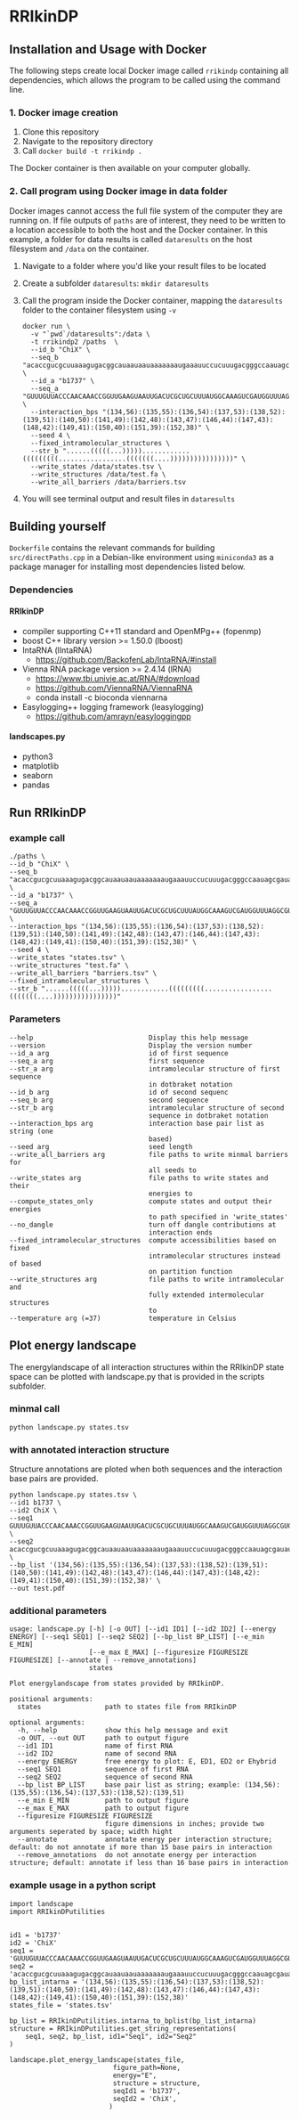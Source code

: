 # RRIkinDP


## Installation and Usage with Docker

The following steps create local Docker image called `rrikindp` containing all dependencies, which allows the program to be called using the command line.

### 1. Docker image creation

1. Clone this repository
2. Navigate to the repository directory
3. Call `docker build -t rrikindp .`

The Docker container is then available on your computer globally.

### 2. Call program using Docker image in data folder

Docker images cannot access the full file system of the computer they are running on. If file outputs of `paths` are of interest, they need to be written to a location accessible to both the host and the Docker container. In this example, a folder for data results is called `dataresults` on the host filesystem and `/data` on the container.

1. Navigate to a folder where you'd like your result files to be located
2. Create a subfolder `dataresults`: `mkdir dataresults`
3. Call the program inside the Docker container, mapping the `dataresults` folder to the container filesystem using `-v`

   ```
   docker run \
     -v "`pwd`/dataresults":/data \
     -t rrikindp2 /paths  \
     --id_b "ChiX" \
     --seq_b "acaccgucgcuuaaagugacggcauaauaauaaaaaaaugaaauuccucuuugacgggccaauagcgauauuggccauuuuuuu" \
     --id_a "b1737" \
     --seq_a "GUUUGUUACCCAACAAACCGGUUGAAGUAAUUGACUCGCUGCUUUAUGGCAAAGUCGAUGGUUUAGGCGUGCUUAAGGCUGCGGUUGCAGCGAUUAAAAAAGCCGCAGCAAAUUAAUUUAUUUUAAAUUUUCCCGUCAAAGAGUUAUUUCAUAAAUCAAUACCGCAAUAUUUAAAUUGCGGUUUUUAAGGGUAUUUUUCUAUGAGUAAUGUUAUUGCAUCGCUUGAAAAGGUACUCCUCCCUUUUGCAGUUAAAAUAGGAAAGCAGCCACACGUUAAUGCAAUCAAAAAUGGCUUUAUUC" \
     --interaction_bps "(134,56):(135,55):(136,54):(137,53):(138,52):(139,51):(140,50):(141,49):(142,48):(143,47):(146,44):(147,43):(148,42):(149,41):(150,40):(151,39):(152,38)" \
     --seed 4 \
     --fixed_intramolecular_structures \
     --str_b "......(((((...)))))............(((((((((.................(((((((....))))))))))))))))" \
     --write_states /data/states.tsv \
     --write_structures /data/test.fa \
     --write_all_barriers /data/barriers.tsv
     ```

4. You will see terminal output and result files in `dataresults`


## Building yourself

`Dockerfile` contains the relevant commands for building `src/directPaths.cpp` in a Debian-like environment using `miniconda3` as a package manager for installing most dependencies listed below.

### Dependencies


#### RRIkinDP
- compiler supporting C++11 standard and OpenMPg++ (fopenmp)
- boost C++ library version >= 1.50.0 (lboost)
- IntaRNA (lIntaRNA)
  - https://github.com/BackofenLab/IntaRNA/#install
- Vienna RNA package version >= 2.4.14 (lRNA)
  - https://www.tbi.univie.ac.at/RNA/#download
  - https://github.com/ViennaRNA/ViennaRNA
  - conda install -c bioconda viennarna
- Easylogging++ logging framework (leasylogging)
  - https://github.com/amrayn/easyloggingpp

#### landscapes.py
- python3
- matplotlib
- seaborn
- pandas



## Run RRIkinDP


### example call

```
./paths \
--id_b "ChiX" \
--seq_b "acaccgucgcuuaaagugacggcauaauaauaaaaaaaugaaauuccucuuugacgggccaauagcgauauuggccauuuuuuu" \
--id_a "b1737" \
--seq_a "GUUUGUUACCCAACAAACCGGUUGAAGUAAUUGACUCGCUGCUUUAUGGCAAAGUCGAUGGUUUAGGCGUGCUUAAGGCUGCGGUUGCAGCGAUUAAAAAAGCCGCAGCAAAUUAAUUUAUUUUAAAUUUUCCCGUCAAAGAGUUAUUUCAUAAAUCAAUACCGCAAUAUUUAAAUUGCGGUUUUUAAGGGUAUUUUUCUAUGAGUAAUGUUAUUGCAUCGCUUGAAAAGGUACUCCUCCCUUUUGCAGUUAAAAUAGGAAAGCAGCCACACGUUAAUGCAAUCAAAAAUGGCUUUAUUC" \
--interaction_bps "(134,56):(135,55):(136,54):(137,53):(138,52):(139,51):(140,50):(141,49):(142,48):(143,47):(146,44):(147,43):(148,42):(149,41):(150,40):(151,39):(152,38)" \
--seed 4 \
--write_states "states.tsv" \
--write_structures "test.fa" \
--write_all_barriers "barriers.tsv" \
--fixed_intramolecular_structures \
--str_b "......(((((...)))))............(((((((((.................(((((((....))))))))))))))))"
```

### Parameters
```
--help                             Display this help message  
--version                          Display the version number  
--id_a arg                         id of first sequence  
--seq_a arg                        first sequence  
--str_a arg                        intramolecular structure of first sequence
                                   in dotbraket notation  
--id_b arg                         id of second sequenc  
--seq_b arg                        second sequence  
--str_b arg                        intramolecular structure of second
                                   sequence in dotbraket notation  
--interaction_bps arg              interaction base pair list as string (one
                                   based)  
--seed arg                         seed length  
--write_all_barriers arg           file paths to write minmal barriers for
                                   all seeds to  
--write_states arg                 file paths to write states and their
                                   energies to  
--compute_states_only              compute states and output their energies
                                   to path specified in 'write_states'  
--no_dangle                        turn off dangle contributions at
                                   interaction ends  
--fixed_intramolecular_structures  compute accessibilities based on fixed
                                   intramolecular structures instead of based
                                   on partition function  
--write_structures arg             file paths to write intramolecular and
                                   fully extended intermolecular structures
                                   to  
--temperature arg (=37)            temperature in Celsius  

```
## Plot energy landscape

The energylandscape of all interaction structures within the RRIkinDP state space can be plotted with landscape.py that is provided in the scripts subfolder.


### minmal call

```
python landscape.py states.tsv
```

### with annotated interaction structure

Structure annotations are ploted when both sequences and the interaction base pairs are provided.

```
python landscape.py states.tsv \
--id1 b1737 \
--id2 ChiX \
--seq1 GUUUGUUACCCAACAAACCGGUUGAAGUAAUUGACUCGCUGCUUUAUGGCAAAGUCGAUGGUUUAGGCGUGCUUAAGGCUGCGGUUGCAGCGAUUAAAAAAGCCGCAGCAAAUUAAUUUAUUUUAAAUUUUCCCGUCAAAGAGUUAUUUCAUAAAUCAAUACCGCAAUAUUUAAAUUGCGGUUUUUAAGGGUAUUUUUCUAUGAGUAAUGUUAUUGCAUCGCUUGAAAAGGUACUCCUCCCUUUUGCAGUUAAAAUAGGAAAGCAGCCACACGUUAAUGCAAUCAAAAAUGGCUUUAUUC \
--seq2 acaccgucgcuuaaagugacggcauaauaauaaaaaaaugaaauuccucuuugacgggccaauagcgauauuggccauuuuuuu \
--bp_list '(134,56):(135,55):(136,54):(137,53):(138,52):(139,51):(140,50):(141,49):(142,48):(143,47):(146,44):(147,43):(148,42):(149,41):(150,40):(151,39):(152,38)' \
--out test.pdf
```


### additional parameters
```
usage: landscape.py [-h] [-o OUT] [--id1 ID1] [--id2 ID2] [--energy ENERGY] [--seq1 SEQ1] [--seq2 SEQ2] [--bp_list BP_LIST] [--e_min E_MIN]
                    [--e_max E_MAX] [--figuresize FIGURESIZE FIGURESIZE] [--annotate | --remove_annotations]
                    states

Plot energylandscape from states provided by RRIkinDP.

positional arguments:
  states                path to states file from RRIkinDP

optional arguments:
  -h, --help            show this help message and exit
  -o OUT, --out OUT     path to output figure
  --id1 ID1             name of first RNA
  --id2 ID2             name of second RNA
  --energy ENERGY       free energy to plot: E, ED1, ED2 or Ehybrid
  --seq1 SEQ1           sequence of first RNA
  --seq2 SEQ2           sequence of second RNA
  --bp_list BP_LIST     base pair list as string; example: (134,56):(135,55):(136,54):(137,53):(138,52):(139,51)
  --e_min E_MIN         path to output figure
  --e_max E_MAX         path to output figure
  --figuresize FIGURESIZE FIGURESIZE
                        figure dimensions in inches; provide two arguments seperated by space; width hight
  --annotate            annotate energy per interaction structure; default: do not annotate if more than 15 base pairs in interaction
  --remove_annotations  do not annotate energy per interaction structure; default: annotate if less than 16 base pairs in interaction
```

### example usage in a python script

```
import landscape
import RRIkinDPutilities


id1 = 'b1737'
id2 = 'ChiX'
seq1 = 'GUUUGUUACCCAACAAACCGGUUGAAGUAAUUGACUCGCUGCUUUAUGGCAAAGUCGAUGGUUUAGGCGUGCUUAAGGCUGCGGUUGCAGCGAUUAAAAAAGCCGCAGCAAAUUAAUUUAUUUUAAAUUUUCCCGUCAAAGAGUUAUUUCAUAAAUCAAUACCGCAAUAUUUAAAUUGCGGUUUUUAAGGGUAUUUUUCUAUGAGUAAUGUUAUUGCAUCGCUUGAAAAGGUACUCCUCCCUUUUGCAGUUAAAAUAGGAAAGCAGCCACACGUUAAUGCAAUCAAAAAUGGCUUUAUUC'
seq2 = 'acaccgucgcuuaaagugacggcauaauaauaaaaaaaugaaauuccucuuugacgggccaauagcgauauuggccauuuuuuu'
bp_list_intarna = '(134,56):(135,55):(136,54):(137,53):(138,52):(139,51):(140,50):(141,49):(142,48):(143,47):(146,44):(147,43):(148,42):(149,41):(150,40):(151,39):(152,38)'
states_file = 'states.tsv'

bp_list = RRIkinDPutilities.intarna_to_bplist(bp_list_intarna)
structure = RRIkinDPutilities.get_string_representations(
    seq1, seq2, bp_list, id1="Seq1", id2="Seq2"
)

landscape.plot_energy_landscape(states_file,
                          figure_path=None,
                          energy="E",
                          structure = structure,
                          seqId1 = 'b1737',
                          seqId2 = 'ChiX',
                         )
```

